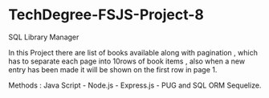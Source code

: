 # TechDegree-FSJS-Project-8
 SQL Library Manager

 In this Project there are list of books available along with pagination , which has to separate each page into 10rows of book items , also when a new entry has been made it will be shown on the first row in page 1.


 Methods :
 Java Script - Node.js - Express.js - PUG and SQL ORM Sequelize.
